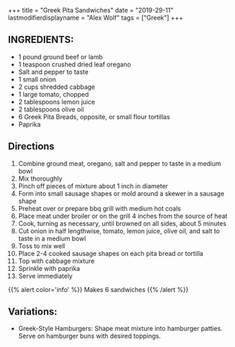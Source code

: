 +++
title = "Greek Pita Sandwiches"
date = "2019-29-11"
lastmodifierdisplayname = "Alex Wolf"
tags = ["Greek"]
+++

## INGREDIENTS:

* 1 pound ground beef or lamb
* 1 teaspoon crushed dried leaf oregano
* Salt and pepper to taste
* 1 small  onion
* 2 cups shredded cabbage
* 1 large tomato, chopped
* 2 tablespoons lemon juice
* 2 tablespoons olive oil
* 6 Greek Pita Breads, opposite, or small flour tortillas
* Paprika

## Directions

1. Combine ground meat, oregano, salt and pepper to taste in a medium bowl
2. Mix thoroughly
3. Pinch off pieces of mixture about 1 inch in diameter
4. Form into small sausage shapes or mold around a skewer in a sausage shape
5. Preheat over or prepare bbq grill with medium hot coals
6. Place meat under broiler or on the grill 4 inches from the source of heat
7. Cook, turning as necessary, until browned on all sides, about 5 minutes
8. Cut onion in half lengthwise, tomato, lemon juice, olive oil, and salt to taste in a medium bowl
9. Toss to mix well
10. Place 2-4 cooked sausage shapes on each pita bread or tortilla
11. Top with cabbage mixture
12. Sprinkle with paprika
13. Serve immediately

{{% alert color='info' %}}
Makes 6 sandwiches
{{% /alert %}}

## Variations:

* Greek-Style Hamburgers: Shape meat mixture into hamburger patties. Serve on hamburger buns with desired toppings.
